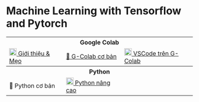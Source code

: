 # Machine Learning with Tensorflow and Pytorch

<table class="table table-striped table-bordered table-vcenter">
    <tbody class=ai-notebooks-table-content>
        <tr>
            <th colspan="4" rowspan="1" class="ai-notebooks-table-points ai-orange-link">
                Google Colab
            </th>
        </tr>
        <tr>
            <td>
                <a
                    href="https://colab.research.google.com/github/ProtonX-AI/machine-learning-with-tensorflow-and-pytorch/blob/master/01-Google-Colab/Tips_Google_Colab.ipynb">
                    <img src="https://colab.research.google.com/img/colab_favicon_256px.png" width="20rem"> Giới
                    thiệu & Mẹo
                </a>
            </td>
            <td>
                <a
                    href="https://github.com/ProtonX-AI/machine-learning-with-tensorflow-and-pytorch/blob/master/01-Google-Colab/Notebooks.ipynb">📓
                    G-Colab cơ bản</a></td>
            <td>
                <a
                    href="https://colab.research.google.com/github/ProtonX-AI/machine-learning-with-tensorflow-and-pytorch/blob/master/01-Google-Colab/VSCode_on_Google_Colab.ipynb">
                    <img src="https://upload.wikimedia.org/wikipedia/commons/thumb/9/9a/Visual_Studio_Code_1.35_icon.svg/1024px-Visual_Studio_Code_1.35_icon.svg.png"
                        width="20rem"> VSCode trên G-Colab</a>
            </td>
        </tr>
        <tr>
            <th colspan="4" rowspan="1" class="ai-notebooks-table-points ai-orange-link">
                Python
            </th>
        </tr>
        <tr>
            <td>
                <a>🐍 Python cơ bản</a>
            </td>
            <td>
                <a href="https://github.com/ProtonX-AI/learn-machine-learning-in-two-months/tree/master/python-tutorials"
                    target="_blank">
                    <img src="https://cdn3.iconfinder.com/data/icons/logos-and-brands-adobe/512/267_Python-512.png"
                        width="20rem">
                    Python nâng cao</a>
            </td>
            <td>
            </td>
        </tr>
    </tbody>
</table>
